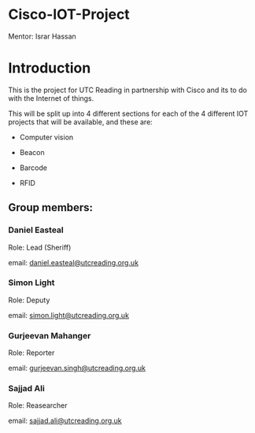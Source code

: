 # Cisco-IOT-Project

Mentor: Israr Hassan

# Introduction

This is the project for UTC Reading in partnership with Cisco and its to do with the Internet of things.

This will be split up into 4 different sections for each of the 4 different IOT projects that will be available, and these are:

* Computer vision

* Beacon

* Barcode

* RFID

## Group members:

### Daniel Easteal

Role: Lead (Sheriff)

email: daniel.easteal@utcreading.org.uk

### Simon Light

Role: Deputy

email: simon.light@utcreading.org.uk

### Gurjeevan Mahanger

Role: Reporter

email: gurjeevan.singh@utcreading.org.uk

### Sajjad Ali

Role: Reasearcher

email: sajjad.ali@utcreading.org.uk
